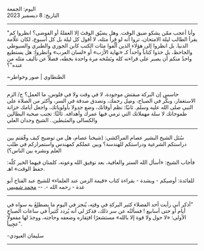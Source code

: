 اليوم: الجمعة<br> التاريخ: 8 ديسمبر 2023

***

"وأنا أعجب ممّن يشكو ضيق الوقت. وهل يضيّق الوقتَ إلا الغفلةُ أو الفوضى؟
انظروا كم يقرأ الطالب ليلة الامتحان، تروا أنه لو قرأ مثله، لا أقول كل ليلة بل كل أسبوع، لكان علّامة الدنيا.
بل انظروا إلى هؤلاء الذين ألّفوا مئات الكتب كابن الجوزي والطبري والسيوطي والجاحظ، بل خذوا كتاباً واحداً كـ «نهاية الأرَب» أو «لسان العرب» وانظروا: هل يستطيع واحدٌ منكم أن يصبر على قراءته كله ونَسْخه مرة واحدة بخطه، فضلاً عن تأليف مثله من عنده"؟

~الطنطاوي | صور وخواطر

---
حاسس إن البركة مبقتش موجودة، لا في وقت ولا في فلوس، ما العمل؟
ج/ الزم الاستغفار، وبكِّر في الصباح، وصِل رحمك، وتصدق صدقة في السر، وأكثر من الصلاة على النبي صلى الله عليه وسلم.
ثانيًا: نظم أوقاتك، وضع جدولا بأولوياتك، واجعل أيامك خزانة طموحاتك لا سلة مهملاتك التي ترمي فيها عمرك وأهدافه.
ثالثًا: تجنب صحبة البطالين والكسالى والمثبطين..
الشيخ وجدان العلي

---

سُئل الشيخ البشير عصام المراكشي: (شيخنا عصام، هل من توضيح كيف وفّقتم بين دراستكم الشرعية ودراستكم للهندسة؟ وبين عملكم كمهندس واستمراركم في طلب العلم ونشره بين الناس؟) 

فأجاب الشيخ: «أسأل الله الستر والعافية، بعد توفيق الله وعونه، كلمتان فيهما الخير كلّه: حفظ الوقت» اهـ. 

للفائدة: أوصيكم - وبشدة - بقراءة كتاب «قيمة الزمن عند العلماء» للشيخ عبد الفتاح أبو غدة - رحمه الله -.
-- <a href="https://t.me/yanfa3/100/2646" target="_blank">محمد شميس</a>

---

‏"أذكر أني رأيت أحد الفضلاء كثير البركةِ في وقتِه، يُنجز في اليومِ ما يضطلِعُ به سواه في أيام أو حتى أسابيع ! فسألتُه عن سر ذلك، فذكرَ لي أنه يُردد كثيراً في ساعات الصباح الأولى: «لا حول ولا قوة إلا بالله»
‏مستشعرًا افتِقاره وضعفه وحاجته، ووجدَ لها مفعولًا عجِيباً".

-‏ سليمان العبودي

---
